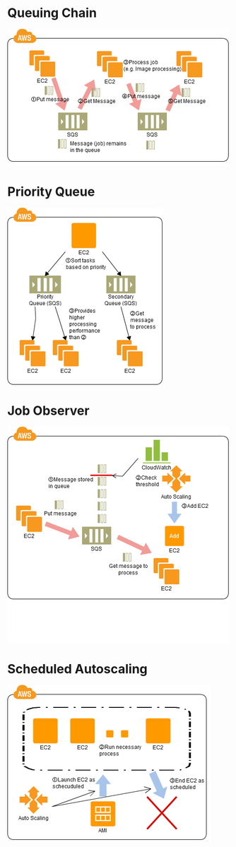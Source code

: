 # Queuing Chain
![Queuing_Chain](./BatchProcessing/Queuing_Chain.png)

# Priority Queue
![Priority_Queue](./BatchProcessing/Priority_Queue.png)

# Job Observer
![Job_Observer](./BatchProcessing/Job_Observer.png)

# Scheduled Autoscaling
![Scheduled_Autoscaling](./BatchProcessing/Scheduled_Autoscaling.png)
